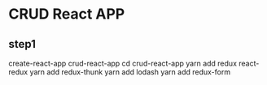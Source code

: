 # CRUD React APP

## step1

create-react-app crud-react-app
cd crud-react-app
yarn add redux react-redux
yarn add redux-thunk
yarn add lodash
yarn add redux-form
